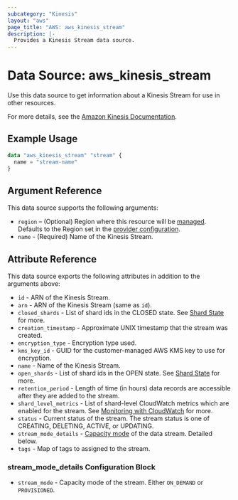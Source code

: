 ```yaml
---
subcategory: "Kinesis"
layout: "aws"
page_title: "AWS: aws_kinesis_stream"
description: |-
  Provides a Kinesis Stream data source.
---
```


# Data Source: aws_kinesis_stream

Use this data source to get information about a Kinesis Stream for use in other
resources.

For more details, see the [Amazon Kinesis Documentation][1].

## Example Usage

```terraform
data "aws_kinesis_stream" "stream" {
  name = "stream-name"
}
```

## Argument Reference

This data source supports the following arguments:

* `region` – (Optional) Region where this resource will be [managed](https://docs.aws.amazon.com/general/latest/gr/rande.html#regional-endpoints). Defaults to the Region set in the [provider configuration](https://registry.terraform.io/providers/hashicorp/aws/latest/docs#aws-configuration-reference).
* `name` - (Required) Name of the Kinesis Stream.

## Attribute Reference

This data source exports the following attributes in addition to the arguments above:

* `id` - ARN of the Kinesis Stream.
* `arn` - ARN of the Kinesis Stream (same as `id`).
* `closed_shards` - List of shard ids in the CLOSED state. See [Shard State][2] for more.
* `creation_timestamp` - Approximate UNIX timestamp that the stream was created.
* `encryption_type` - Encryption type used.
* `kms_key_id` - GUID for the customer-managed AWS KMS key to use for encryption.
* `name` - Name of the Kinesis Stream.
* `open_shards` - List of shard ids in the OPEN state. See [Shard State][2] for more.
* `retention_period` - Length of time (in hours) data records are accessible after they are added to the stream.
* `shard_level_metrics` - List of shard-level CloudWatch metrics which are enabled for the stream. See [Monitoring with CloudWatch][3] for more.
* `status` - Current status of the stream. The stream status is one of CREATING, DELETING, ACTIVE, or UPDATING.
* `stream_mode_details` - [Capacity mode][4] of the data stream. Detailed below.
* `tags` - Map of tags to assigned to the stream.

### stream_mode_details Configuration Block

* `stream_mode` - Capacity mode of the stream. Either `ON_DEMAND` or `PROVISIONED`.

[1]: https://aws.amazon.com/documentation/kinesis/
[2]: https://docs.aws.amazon.com/streams/latest/dev/kinesis-using-sdk-java-after-resharding.html#kinesis-using-sdk-java-resharding-data-routing
[3]: https://docs.aws.amazon.com/streams/latest/dev/monitoring-with-cloudwatch.html
[4]: https://docs.aws.amazon.com/streams/latest/dev/how-do-i-size-a-stream.html
